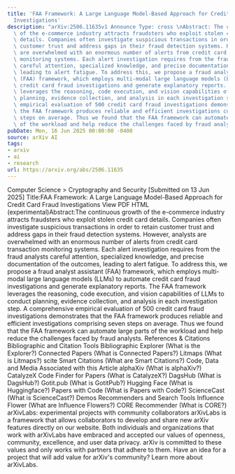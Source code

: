 ```yaml
---
title: 'FAA Framework: A Large Language Model-Based Approach for Credit Card Fraud
  Investigations'
description: "arXiv:2506.11635v1 Announce Type: cross \nAbstract: The continuous growth\
  \ of the e-commerce industry attracts fraudsters who exploit stolen credit card\
  \ details. Companies often investigate suspicious transactions in order to retain\
  \ customer trust and address gaps in their fraud detection systems. However, analysts\
  \ are overwhelmed with an enormous number of alerts from credit card transaction\
  \ monitoring systems. Each alert investigation requires from the fraud analysts\
  \ careful attention, specialized knowledge, and precise documentation of the outcomes,\
  \ leading to alert fatigue. To address this, we propose a fraud analyst assistant\
  \ (FAA) framework, which employs multi-modal large language models (LLMs) to automate\
  \ credit card fraud investigations and generate explanatory reports. The FAA framework\
  \ leverages the reasoning, code execution, and vision capabilities of LLMs to conduct\
  \ planning, evidence collection, and analysis in each investigation step. A comprehensive\
  \ empirical evaluation of 500 credit card fraud investigations demonstrates that\
  \ the FAA framework produces reliable and efficient investigations comprising seven\
  \ steps on average. Thus we found that the FAA framework can automate large parts\
  \ of the workload and help reduce the challenges faced by fraud analysts."
pubDate: Mon, 16 Jun 2025 00:00:00 -0400
source: arXiv AI
tags:
- arxiv
- ai
- research
url: https://arxiv.org/abs/2506.11635
---
```


Computer Science > Cryptography and Security
[Submitted on 13 Jun 2025]
Title:FAA Framework: A Large Language Model-Based Approach for Credit Card Fraud Investigations
View PDF HTML (experimental)Abstract:The continuous growth of the e-commerce industry attracts fraudsters who exploit stolen credit card details. Companies often investigate suspicious transactions in order to retain customer trust and address gaps in their fraud detection systems. However, analysts are overwhelmed with an enormous number of alerts from credit card transaction monitoring systems. Each alert investigation requires from the fraud analysts careful attention, specialized knowledge, and precise documentation of the outcomes, leading to alert fatigue. To address this, we propose a fraud analyst assistant (FAA) framework, which employs multi-modal large language models (LLMs) to automate credit card fraud investigations and generate explanatory reports. The FAA framework leverages the reasoning, code execution, and vision capabilities of LLMs to conduct planning, evidence collection, and analysis in each investigation step. A comprehensive empirical evaluation of 500 credit card fraud investigations demonstrates that the FAA framework produces reliable and efficient investigations comprising seven steps on average. Thus we found that the FAA framework can automate large parts of the workload and help reduce the challenges faced by fraud analysts.
References & Citations
Bibliographic and Citation Tools
Bibliographic Explorer (What is the Explorer?)
Connected Papers (What is Connected Papers?)
Litmaps (What is Litmaps?)
scite Smart Citations (What are Smart Citations?)
Code, Data and Media Associated with this Article
alphaXiv (What is alphaXiv?)
CatalyzeX Code Finder for Papers (What is CatalyzeX?)
DagsHub (What is DagsHub?)
Gotit.pub (What is GotitPub?)
Hugging Face (What is Huggingface?)
Papers with Code (What is Papers with Code?)
ScienceCast (What is ScienceCast?)
Demos
Recommenders and Search Tools
Influence Flower (What are Influence Flowers?)
CORE Recommender (What is CORE?)
arXivLabs: experimental projects with community collaborators
arXivLabs is a framework that allows collaborators to develop and share new arXiv features directly on our website.
Both individuals and organizations that work with arXivLabs have embraced and accepted our values of openness, community, excellence, and user data privacy. arXiv is committed to these values and only works with partners that adhere to them.
Have an idea for a project that will add value for arXiv's community? Learn more about arXivLabs.